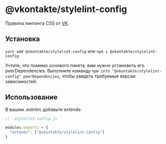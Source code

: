 # @vkontakte/stylelint-config

Правила линтинга CSS от [VK](https://vk.com/).

## Установка

`yarn add @vkontakte/stylelint-config` или `npm i @vkontakte/stylelint-config`

Учтите, что помимо основого пакета, вам нужно установить его peerDependencies. Выполните команду
`npm info "@vkontakte/stylelint-config" peerDependencies`, чтобы увидеть требуемые версии зависимостей.

## Использование

В вашем .eslintrc добавьте extends:

```js
// .stylelint.config.js

modules.exports = {
  "extends": ["@vkontakte/stylelint-config"]
}
```
